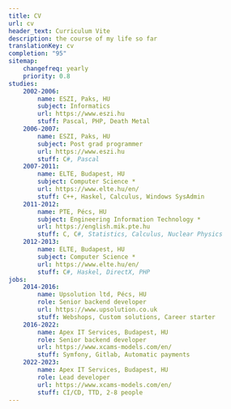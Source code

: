 ```yaml
---
title: CV
url: cv
header_text: Curriculum Vite
description: the course of my life so far
translationKey: cv
completion: "95"
sitemap:
    changefreq: yearly
    priority: 0.8
studies:
    2002-2006: 
        name: ESZI, Paks, HU
        subject: Informatics
        url: https://www.eszi.hu
        stuff: Pascal, PHP, Death Metal
    2006-2007: 
        name: ESZI, Paks, HU
        subject: Post grad programmer
        url: https://www.eszi.hu
        stuff: C#, Pascal
    2007-2011:
        name: ELTE, Budapest, HU
        subject: Computer Science *
        url: https://www.elte.hu/en/
        stuff: C++, Haskel, Calculus, Windows SysAdmin
    2011-2012: 
        name: PTE, Pécs, HU
        subject: Engineering Information Technology *
        url: https://english.mik.pte.hu
        stuff: C, C#, Statistics, Calculus, Nuclear Physics
    2012-2013: 
        name: ELTE, Budapest, HU
        subject: Computer Science *
        url: https://www.elte.hu/en/
        stuff: C#, Haskel, DirectX, PHP
jobs:
    2014-2016:
        name: Upsolution ltd, Pécs, HU
        role: Senior backend developer
        url: https://www.upsolution.co.uk
        stuff: Webshops, Custom solutions, Career starter
    2016-2022:
        name: Apex IT Services, Budapest, HU
        role: Senior backend developer
        url: https://www.xcams-models.com/en/
        stuff: Symfony, Gitlab, Automatic payments
    2022-2023:
        name: Apex IT Services, Budapest, HU
        role: Lead developer
        url: https://www.xcams-models.com/en/
        stuff: CI/CD, TTD, 2-8 people
---
```


